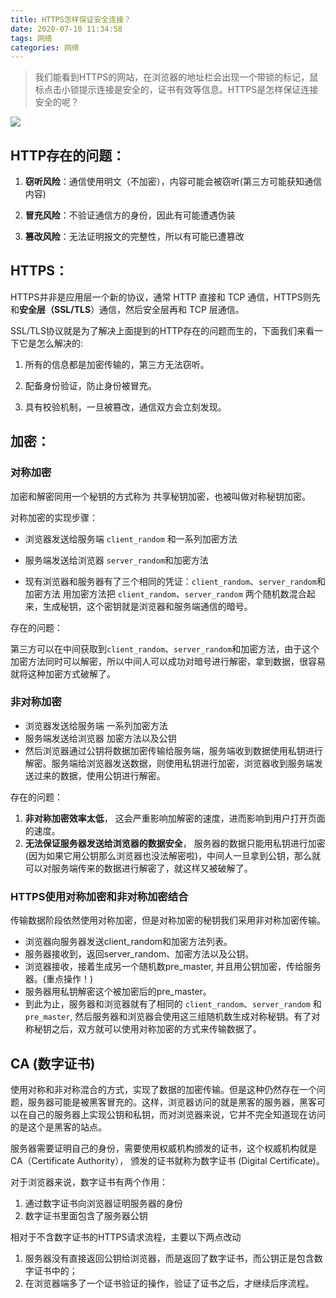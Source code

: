 ```yaml
---
title: HTTPS怎样保证安全连接？
date: 2020-07-10 11:34:58
tags: 网络
categories: 网络
---
```


> 我们能看到HTTPS的网站，在浏览器的地址栏会出现一个带锁的标记，鼠标点击小锁提示连接是安全的，证书有效等信息。HTTPS是怎样保证连接安全的呢？

![](<https://yxyuxuan.github.io/Markdown-repository/images/https-safe.png>)

## HTTP存在的问题：

1. **窃听风险**：通信使用明文（不加密），内容可能会被窃听(第三方可能获知通信内容)

2. **冒充风险**：不验证通信方的身份，因此有可能遭遇伪装

3. **篡改风险**：无法证明报文的完整性，所以有可能已遭篡改

   

## HTTPS：

HTTPS并非是应用层一个新的协议，通常 HTTP 直接和 TCP 通信，HTTPS则先和**安全层（SSL/TLS**）通信，然后安全层再和 TCP 层通信。

SSL/TLS协议就是为了解决上面提到的HTTP存在的问题而生的，下面我们来看一下它是怎么解决的:

1. 所有的信息都是加密传输的，第三方无法窃听。

2. 配备身份验证，防止身份被冒充。

3. 具有校验机制，一旦被篡改，通信双方会立刻发现。

   

## 加密：

### 对称加密

加密和解密同用一个秘钥的方式称为 共享秘钥加密，也被叫做对称秘钥加密。

对称加密的实现步骤：

- 浏览器发送给服务端 `client_random` 和一系列加密方法

- 服务端发送给浏览器 `server_random`和加密方法
- 现有浏览器和服务器有了三个相同的凭证：`client_random`、`server_random`和加密方法 用加密方法把 `client_random`、`server_random` 两个随机数混合起来，生成秘钥，这个密钥就是浏览器和服务端通信的暗号。

存在的问题：

​	第三方可以在中间获取到`client_random`、`server_random`和加密方法，由于这个加密方法同时可以解密，所以中间人可以成功对暗号进行解密，拿到数据，很容易就将这种加密方式破解了。

### 非对称加密

- 浏览器发送给服务端 一系列加密方法
- 服务端发送给浏览器 加密方法以及公钥
- 然后浏览器通过公钥将数据加密传输给服务端，服务端收到数据使用私钥进行解密。服务端给浏览器发送数据，则使用私钥进行加密，浏览器收到服务端发送过来的数据，使用公钥进行解密。

存在的问题：

1. **非对称加密效率太低**， 这会严重影响加解密的速度，进而影响到用户打开页面的速度。
2. **无法保证服务器发送给浏览器的数据安全**， 服务器的数据只能用私钥进行加密(因为如果它用公钥那么浏览器也没法解密啦)，中间人一旦拿到公钥，那么就可以对服务端传来的数据进行解密了，就这样又被破解了。

### HTTPS使用对称加密和非对称加密结合

传输数据阶段依然使用对称加密，但是对称加密的秘钥我们采用非对称加密传输。

- 浏览器向服务器发送client_random和加密方法列表。
- 服务器接收到，返回server_random、加密方法以及公钥。
- 浏览器接收，接着生成另一个随机数pre_master, 并且用公钥加密，传给服务器。(重点操作！)
- 服务器用私钥解密这个被加密后的pre_master。
- 到此为止，服务器和浏览器就有了相同的  `client_random`、`server_random` 和 `pre_master`, 然后服务器和浏览器会使用这三组随机数生成对称秘钥。有了对称秘钥之后，双方就可以使用对称加密的方式来传输数据了。

## CA (数字证书)

使用对称和非对称混合的方式，实现了数据的加密传输。但是这种仍然存在一个问题，服务器可能是被黑客冒充的。这样，浏览器访问的就是黑客的服务器，黑客可以在自己的服务器上实现公钥和私钥，而对浏览器来说，它并不完全知道现在访问的是这个是黑客的站点。

服务器需要证明自己的身份，需要使用权威机构颁发的证书，这个权威机构就是 CA（Certificate Authority）， 颁发的证书就称为数字证书 (Digital Certificate)。

对于浏览器来说，数字证书有两个作用：

1. 通过数字证书向浏览器证明服务器的身份
2. 数字证书里面包含了服务器公钥

相对于不含数字证书的HTTPS请求流程，主要以下两点改动

1. 服务器没有直接返回公钥给浏览器，而是返回了数字证书，而公钥正是包含数字证书中的；
2. 在浏览器端多了一个证书验证的操作，验证了证书之后，才继续后序流程。